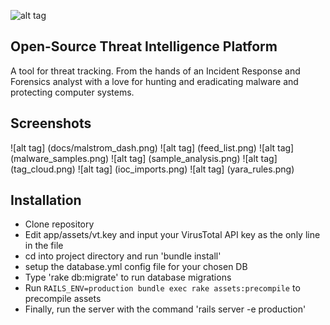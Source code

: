 ![alt tag](app/assets/images/Malstrom.png)  

Open-Source Threat Intelligence Platform
---------
A tool for threat tracking. From the hands of an Incident Response and Forensics analyst with a love for hunting and eradicating malware and protecting computer systems.

Screenshots
-----------
![alt tag] (docs/malstrom_dash.png)
![alt tag] (feed_list.png)
![alt tag] (malware_samples.png)
![alt tag] (sample_analysis.png)
![alt tag] (tag_cloud.png)
![alt tag] (ioc_imports.png)
![alt tag] (yara_rules.png)

Installation
---------
* Clone repository
* Edit app/assets/vt.key and input your VirusTotal API key as the only line in the file
* cd into project directory and run 'bundle install'
* setup the database.yml config file for your chosen DB
* Type 'rake db:migrate' to run database migrations
* Run 
`RAILS_ENV=production bundle exec rake assets:precompile` to precompile assets
* Finally, run the server with the command 'rails server -e production'
